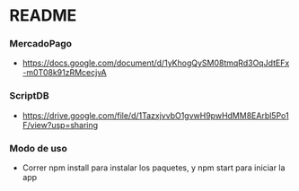 # README #


### MercadoPago ###

* https://docs.google.com/document/d/1yKhogQySM08tmqRd3OqJdtEFx-m0T08k91zRMcecjvA

### ScriptDB ###

* https://drive.google.com/file/d/1TazxjvvbO1gvwH9pwHdMM8EArbl5Po1F/view?usp=sharing

### Modo de uso ###

* Correr npm install para instalar los paquetes, y npm start para iniciar la app